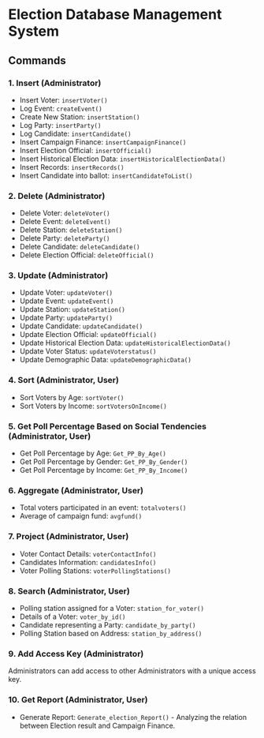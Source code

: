 # Election Database Management System

## Commands

### 1. Insert (Administrator)
- Insert Voter: `insertVoter()`
- Log Event: `createEvent()`
- Create New Station: `insertStation()`
- Log Party: `insertParty()`
- Log Candidate: `insertCandidate()`
- Insert Campaign Finance: `insertCampaignFinance()`
- Insert Election Official: `insertOfficial()`
- Insert Historical Election Data: `insertHistoricalElectionData()`
- Insert Records: `insertRecords()`
- Insert Candidate into ballot: `insertCandidateToList()`

### 2. Delete (Administrator)
- Delete Voter: `deleteVoter()`
- Delete Event: `deleteEvent()`
- Delete Station: `deleteStation()`
- Delete Party: `deleteParty()`
- Delete Candidate: `deleteCandidate()`
- Delete Election Official: `deleteOfficial()`

### 3. Update (Administrator)
- Update Voter: `updateVoter()`
- Update Event: `updateEvent()`
- Update Station: `updateStation()`
- Update Party: `updateParty()`
- Update Candidate: `updateCandidate()`
- Update Election Official: `updateOfficial()`
- Update Historical Election Data: `updateHistoricalElectionData()`
- Update Voter Status: `updateVoterstatus()`
- Update Demographic Data: `updateDemographicData()`

### 4. Sort (Administrator, User)
- Sort Voters by Age: `sortVoter()`
- Sort Voters by Income: `sortVotersOnIncome()`

### 5. Get Poll Percentage Based on Social Tendencies (Administrator, User)
- Get Poll Percentage by Age: `Get_PP_By_Age()`
- Get Poll Percentage by Gender: `Get_PP_By_Gender()`
- Get Poll Percentage by Income: `Get_PP_By_Income()`

### 6. Aggregate (Administrator, User)
- Total voters participated in an event: `totalvoters()`
- Average of campaign fund: `avgfund()`

### 7. Project (Administrator, User)
- Voter Contact Details: `voterContactInfo()`
- Candidates Information: `candidatesInfo()`
- Voter Polling Stations: `voterPollingStations()`

### 8. Search (Administrator, User)
- Polling station assigned for a Voter: `station_for_voter()`
- Details of a Voter: `voter_by_id()`
- Candidate representing a Party: `candidate_by_party()`
- Polling Station based on Address: `station_by_address()`

### 9. Add Access Key (Administrator)
Administrators can add access to other Administrators with a unique access key.

### 10. Get Report (Administrator, User)
- Generate Report: `Generate_election_Report()` - Analyzing the relation between Election result and Campaign Finance.
